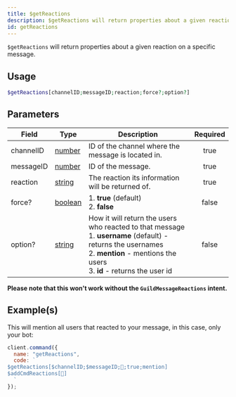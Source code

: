 ```yaml
---
title: $getReactions
description: $getReactions will return properties about a given reaction on a specific message.
id: getReactions
---
```


`$getReactions` will return properties about a given reaction on a specific message.

## Usage

```php
$getReactions[channelID;messageID;reaction;force?;option?]
```

## Parameters

| Field     | Type                                                                                                | Description                                                                                                                                                                                         | Required |
| --------- | --------------------------------------------------------------------------------------------------- | --------------------------------------------------------------------------------------------------------------------------------------------------------------------------------------------------- | :------: |
| channelID | [number](https://developer.mozilla.org/en-US/docs/Web/JavaScript/Reference/Global_Objects/Number)   | ID of the channel where the message is located in.                                                                                                                                                  |   true   |
| messageID | [number](https://developer.mozilla.org/en-US/docs/Web/JavaScript/Reference/Global_Objects/Number)   | ID of the message.                                                                                                                                                                                  |   true   |
| reaction  | [string](https://developer.mozilla.org/en-US/docs/Web/JavaScript/Reference/Global_Objects/String)   | The reaction its information will be returned of.                                                                                                                                                   |   true   |
| force?    | [boolean](https://developer.mozilla.org/en-US/docs/Web/JavaScript/Reference/Global_Objects/Boolean) | 1. **true** (default) <br /> 2. **false**                                                                                                                                                           |  false   |
| option?   | [string](https://developer.mozilla.org/en-US/docs/Web/JavaScript/Reference/Global_Objects/String)   | How it will return the users who reacted to that message <br /> 1. **username** (default) - returns the usernames <br /> 2. **mention** - mentions the users <br /> 3. **id** - returns the user id |  false   |

**Please note that this won't work without the `GuildMessageReactions` intent.**

## Example(s)

This will mention all users that reacted to your message, in this case, only your bot:

```javascript
client.command({
  name: "getReactions",
  code: `
$getReactions[$channelID;$messageID;👋;true;mention]
$addCmdReactions[👋]
  `
});
```
